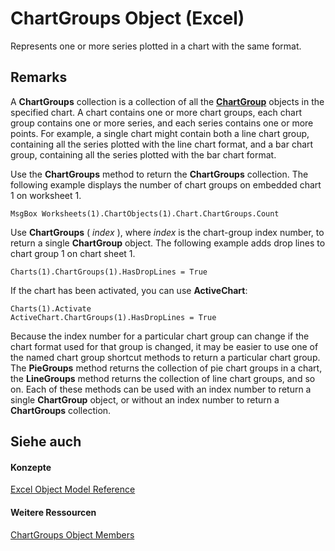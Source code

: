
# ChartGroups Object (Excel)

Represents one or more series plotted in a chart with the same format.


## Remarks

 A **ChartGroups** collection is a collection of all the **[ChartGroup](7eee66c5-04a7-fd86-6e34-4c22ccaf8de0.md)** objects in the specified chart. A chart contains one or more chart groups, each chart group contains one or more series, and each series contains one or more points. For example, a single chart might contain both a line chart group, containing all the series plotted with the line chart format, and a bar chart group, containing all the series plotted with the bar chart format.

Use the  **ChartGroups** method to return the **ChartGroups** collection. The following example displays the number of chart groups on embedded chart 1 on worksheet 1.




```
MsgBox Worksheets(1).ChartObjects(1).Chart.ChartGroups.Count
```

Use  **ChartGroups** ( _index_ ), where _index_ is the chart-group index number, to return a single **ChartGroup** object. The following example adds drop lines to chart group 1 on chart sheet 1.




```
Charts(1).ChartGroups(1).HasDropLines = True
```

If the chart has been activated, you can use  **ActiveChart**:




```
Charts(1).Activate 
ActiveChart.ChartGroups(1).HasDropLines = True
```

Because the index number for a particular chart group can change if the chart format used for that group is changed, it may be easier to use one of the named chart group shortcut methods to return a particular chart group. The  **PieGroups** method returns the collection of pie chart groups in a chart, the **LineGroups** method returns the collection of line chart groups, and so on. Each of these methods can be used with an index number to return a single **ChartGroup** object, or without an index number to return a **ChartGroups** collection.


## Siehe auch


#### Konzepte


[Excel Object Model Reference](11ea8598-8a20-92d5-f98b-0da04263bf2c.md)
#### Weitere Ressourcen


[ChartGroups Object Members](http://msdn.microsoft.com/library/791550d6-5063-ee3c-3a73-26dc4cb2a360%28Office.15%29.aspx)